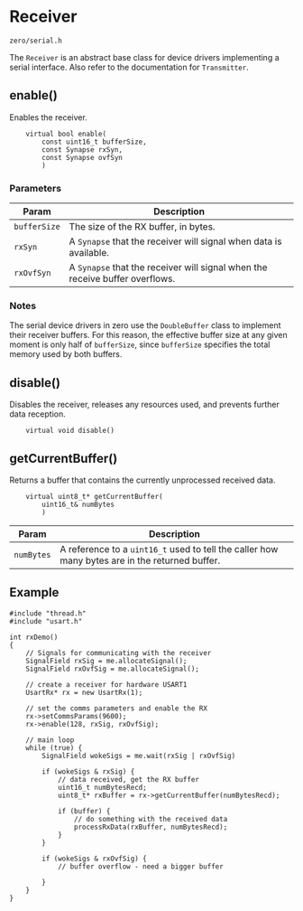 # Receiver
```zero/serial.h```

The ```Receiver``` is an abstract base class for device drivers implementing a serial interface. Also refer to the documentation for ```Transmitter```.

## enable()
Enables the receiver.
```
    virtual bool enable(
        const uint16_t bufferSize,
        const Synapse rxSyn,
        const Synapse ovfSyn
        )
```
### Parameters
|Param|Description|
|-----|-----------|
|```bufferSize```|The size of the RX buffer, in bytes.|
|```rxSyn```|A ```Synapse``` that the receiver will signal when data is available.|
|```rxOvfSyn```|A ```Synapse``` that the receiver will signal when the receive buffer overflows.|

### Notes
The serial device drivers in zero use the ```DoubleBuffer``` class to implement their receiver buffers. For this reason, the effective buffer size at any given moment is only half of ```bufferSize```, since ```bufferSize``` specifies the total memory used by both buffers.

## disable()
Disables the receiver, releases any resources used, and prevents further data reception.
```
    virtual void disable()
```

## getCurrentBuffer()
Returns a buffer that contains the currently unprocessed received data.
```
    virtual uint8_t* getCurrentBuffer(
        uint16_t& numBytes
        )
```
|Param|Description|
|-----|-----------|
|```numBytes```|A reference to a ```uint16_t``` used to tell the caller how many bytes are in the returned buffer.|

## Example
```
#include "thread.h"
#include "usart.h"

int rxDemo()
{
    // Signals for communicating with the receiver
    SignalField rxSig = me.allocateSignal();
    SignalField rxOvfSig = me.allocateSignal();

    // create a receiver for hardware USART1
    UsartRx* rx = new UsartRx(1);

    // set the comms parameters and enable the RX
    rx->setCommsParams(9600);
    rx->enable(128, rxSig, rxOvfSig);

    // main loop
    while (true) {
        SignalField wokeSigs = me.wait(rxSig | rxOvfSig)

        if (wokeSigs & rxSig) {
            // data received, get the RX buffer
            uint16_t numBytesRecd;
            uint8_t* rxBuffer = rx->getCurrentBuffer(numBytesRecd);

            if (buffer) {
                // do something with the received data
                processRxData(rxBuffer, numBytesRecd);
            }
        }

        if (wokeSigs & rxOvfSig) {
            // buffer overflow - need a bigger buffer
            
        }
    }
}
```